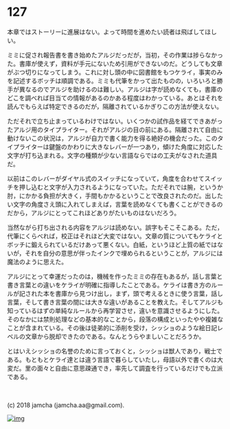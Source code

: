 # 127

本章ではストーリーに進展はない。よって時間を進めたい読者は飛ばしてほしい。  

ミミに促され報告書を書き始めたアルジだっだが，当初，その作業は捗らなかった。書庫が使えず，資料が手元にないため引用ができないのだ。どうしても文章がぶつ切りになってしまう。これに対し頭の中に図書館をもつケライ，事実のみを記述するボッチは順調である。ミミも代筆をかって出たものの，いろいろと勝手が異なるのでアルジを助けるのは難しい。アルジは字が読めなくても，書庫のどこを調べれば目当ての情報があるのかある程度はわかっている。あとはそれを読んでもらえば特定できるのだが，隔離されているかぎりこの方法が使えない。  

ただそれで立ち止まっているわけではない。いくつかの試作品を経てできあがったアルジ用のタイプライター。それがアルジの目の前にある。隔離されて自由に動けないこの状況は，アルジが自力で書く能力を得る絶好の機会だった。このタイプライターは鍵盤のかわりに大きなレバーが一つあり，傾けた角度に対応した文字が打ち込まれる。文字の種類が少ない言語ならではの工夫がなされた道具だ。  

以前はこのレバーがダイヤル式のスイッチになっていて，角度を合わせてスイッチを押し込むと文字が入力されるようになっていた。ただそれでは腕，というか肘，にかかる負担が大きく，手間もかかるということで改良されたのだ。出したい文字の角度さえ頭に入れてしまえば，言葉を読めなくても書くことができるのだから，アルジにとってこれほどありがたいものはないだろう。  

当然ながら打ち出される内容をアルジは読めない。誤字もそこそこある。ただ，代筆にくらべれば，校正はそれほど大変ではない。文章の質についてもケライとボッチに鍛えられているだけあって悪くない。白紙，というほど上質の紙ではないが，それを自分の意思が伴ったインクで埋められるということが，アルジには魔法のように思えた。  

アルジにとって幸運だったのは，機械を作ったミミの存在もあるが，話し言葉と書き言葉との違いをケライが明確に指導したことである。ケライは書き方のルールが記された本を書庫から見つけ出し，まず，頭で考えるときに使う言葉，話し言葉，そして書き言葉の間には大きな違いがあることを教えた。そしてアルジも知っているはずの単純なルールから再学習させ，違いを意識させるようにした。そのなかには禁則処理などの基本的なことから，段落の構成といったやや複雑なことが含まれている。その後は徒弟的に添削を受け，シッショのような絵日記レベルの文章から脱却できたのである。なんとうらやましいことだろうか。  

とはいえシッショの名誉のために言っておくと，シッショは獣人であり，戦士である。もともとケライ達とは違う言語で暮らしていたし，母語以外で書くのは大変だ。里の面々と自由に意思疎通でき，率先して調査を行っているだけでも立派である。  

<br>  
<br>  
(c) 2018 jamcha (jamcha.aa@gmail.com).  

[![img](http://i.creativecommons.org/l/by-nc-sa/4.0/88x31.png)](http://creativecommons.org/licenses/by-nc-sa/4.0/deed)